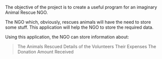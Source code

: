 The objective of the project is to create a useful program for an imaginary Animal Rescue NGO. 

The NGO which, obviously, rescues animals will have the need to store some stuff. This application will help the NGO to store the required data. 

Using this application, the NGO can store information about:

> The Animals Rescued
> Details of the Volunteers
> Their Expenses
> The Donation Amount Received 
